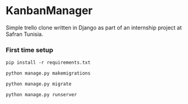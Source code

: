 # KanbanManager
Simple trello clone written in Django as part of an internship project at Safran Tunisia.

### First time setup

`pip install -r requirements.txt`

`python manage.py makemigrations`

`python manage.py migrate`

`python manage.py runserver`
